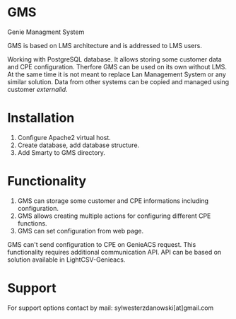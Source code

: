 # GMS
Genie Managment System

GMS is based on LMS architecture and is addressed to LMS users.

Working with PostgreSQL database. It allows storing some customer data and CPE configuration.
Therfore GMS can be used on its own without LMS. At the same time it is not meant to replace Lan Management System or any similar solution.
Data from other systems can be copied and managed using customer _externalid_.

# Installation
1. Configure Apache2 virtual host.
2. Create database, add database structure.
3. Add Smarty to GMS directory.

# Functionality
1. GMS can storage some customer and CPE informations including configuration.
2. GMS allows creating multiple actions for configuring different CPE functions.
3. GMS can set configuration from web page.

GMS can't send configuration to CPE on GenieACS request. This functionality requires additional communication API. API can be based on solution available in LightCSV-Genieacs.

# Support

For support options contact by mail: sylwesterzdanowski[at]gmail.com
